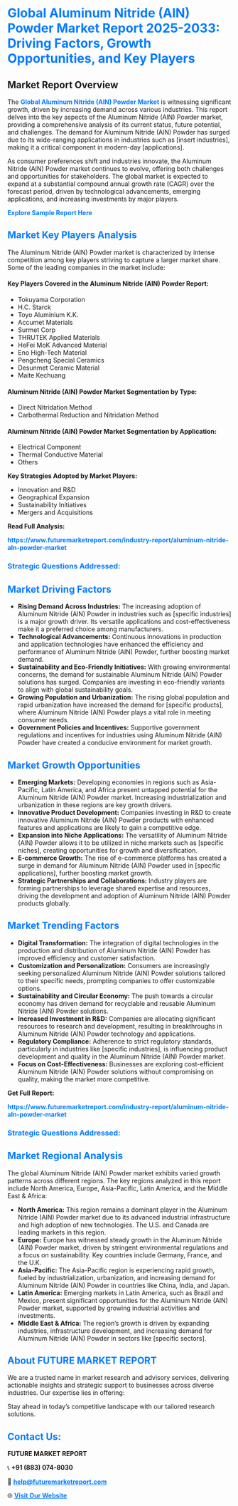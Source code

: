 <h1 style="color: #007BFF;">Global Aluminum Nitride (AlN) Powder Market Report 2025-2033: Driving Factors, Growth Opportunities, and Key Players</h1>

<section id="overview">
<h2>Market Report Overview</h2>
<p>The <a href="https://www.futuremarketreport.com/industry-report/aluminum-nitride-aln-powder-market" style="color: #007BFF; text-decoration: none;"><strong>Global Aluminum Nitride (AlN) Powder Market</strong></a> is witnessing significant growth, driven by increasing demand across various industries. This report delves into the key aspects of the Aluminum Nitride (AlN) Powder market, providing a comprehensive analysis of its current status, future potential, and challenges. The demand for Aluminum Nitride (AlN) Powder has surged due to its wide-ranging applications in industries such as [insert industries], making it a critical component in modern-day [applications].</p>
<p>As consumer preferences shift and industries innovate, the Aluminum Nitride (AlN) Powder market continues to evolve, offering both challenges and opportunities for stakeholders. The global market is expected to expand at a substantial compound annual growth rate (CAGR) over the forecast period, driven by technological advancements, emerging applications, and increasing investments by major players.</p>
</section>

<section id="overview">
<p><a href="https://www.futuremarketreport.com/request-sample/reportId=110717" style="color: #007BFF; text-decoration: none;"><strong>Explore Sample Report Here</strong></a></p>
</section>

<section id="key-players">
<h2 style="color: #007BFF;">Market Key Players Analysis</h2>
<p>The Aluminum Nitride (AlN) Powder market is characterized by intense competition among key players striving to capture a larger market share. Some of the leading companies in the market include:</p>
<h4>Key Players Covered in the Aluminum Nitride (AlN) Powder Report:</h4>
<ul><li>Tokuyama Corporation</li><li>H.C. Starck</li><li>Toyo Aluminium K.K.</li><li>Accumet Materials</li><li>Surmet Corp</li><li>THRUTEK Applied Materials</li><li>HeFei MoK Advanced Material</li><li>Eno High-Tech Material</li><li>Pengcheng Special Ceramics</li><li>Desunmet Ceramic Material</li><li>Maite Kechuang</li></ul>
<h4>Aluminum Nitride (AlN) Powder Market Segmentation by Type:</h4>
<ul><li>Direct Nitridation Method</li><li>Carbothermal Reduction and Nitridation Method</li></ul>

<h4>Aluminum Nitride (AlN) Powder Market Segmentation by Application:</h4>
<ul><li>Electrical Component</li><li>Thermal Conductive Material</li><li>Others</li></ul>
<p><strong>Key Strategies Adopted by Market Players:</strong></p>
<ul>
<li>Innovation and R&D</li>
<li>Geographical Expansion</li>
<li>Sustainability Initiatives</li>
<li>Mergers and Acquisitions</li>
</ul>
</section>

<section>
<p><strong>Read Full Analysis: </strong></p><a href="https://www.futuremarketreport.com/industry-report/aluminum-nitride-aln-powder-market" style="color: #007BFF; text-decoration: none;"><strong>https://www.futuremarketreport.com/industry-report/aluminum-nitride-aln-powder-market</strong></a>
<h3 style="color: #007BFF;">Strategic Questions Addressed:</h3>
</section>

<section id="driving-factors">
<h2 style="color: #007BFF;">Market Driving Factors</h2>
<ul>
<li><strong>Rising Demand Across Industries:</strong> The increasing adoption of Aluminum Nitride (AlN) Powder in industries such as [specific industries] is a major growth driver. Its versatile applications and cost-effectiveness make it a preferred choice among manufacturers.</li>
<li><strong>Technological Advancements:</strong> Continuous innovations in production and application technologies have enhanced the efficiency and performance of Aluminum Nitride (AlN) Powder, further boosting market demand.</li>
<li><strong>Sustainability and Eco-Friendly Initiatives:</strong> With growing environmental concerns, the demand for sustainable Aluminum Nitride (AlN) Powder solutions has surged. Companies are investing in eco-friendly variants to align with global sustainability goals.</li>
<li><strong>Growing Population and Urbanization:</strong> The rising global population and rapid urbanization have increased the demand for [specific products], where Aluminum Nitride (AlN) Powder plays a vital role in meeting consumer needs.</li>
<li><strong>Government Policies and Incentives:</strong> Supportive government regulations and incentives for industries using Aluminum Nitride (AlN) Powder have created a conducive environment for market growth.</li>
</ul>
</section>

<section id="growth-opportunities">
<h2 style="color: #007BFF;">Market Growth Opportunities</h2>
<ul>
<li><strong>Emerging Markets:</strong> Developing economies in regions such as Asia-Pacific, Latin America, and Africa present untapped potential for the Aluminum Nitride (AlN) Powder market. Increasing industrialization and urbanization in these regions are key growth drivers.</li>
<li><strong>Innovative Product Development:</strong> Companies investing in R&D to create innovative Aluminum Nitride (AlN) Powder products with enhanced features and applications are likely to gain a competitive edge.</li>
<li><strong>Expansion into Niche Applications:</strong> The versatility of Aluminum Nitride (AlN) Powder allows it to be utilized in niche markets such as [specific niches], creating opportunities for growth and diversification.</li>
<li><strong>E-commerce Growth:</strong> The rise of e-commerce platforms has created a surge in demand for Aluminum Nitride (AlN) Powder used in [specific applications], further boosting market growth.</li>
<li><strong>Strategic Partnerships and Collaborations:</strong> Industry players are forming partnerships to leverage shared expertise and resources, driving the development and adoption of Aluminum Nitride (AlN) Powder products globally.</li>
</ul>
</section>

<section id="trending-factors">
<h2 style="color: #007BFF;">Market Trending Factors</h2>
<ul>
<li><strong>Digital Transformation:</strong> The integration of digital technologies in the production and distribution of Aluminum Nitride (AlN) Powder has improved efficiency and customer satisfaction.</li>
<li><strong>Customization and Personalization:</strong> Consumers are increasingly seeking personalized Aluminum Nitride (AlN) Powder solutions tailored to their specific needs, prompting companies to offer customizable options.</li>
<li><strong>Sustainability and Circular Economy:</strong> The push towards a circular economy has driven demand for recyclable and reusable Aluminum Nitride (AlN) Powder solutions.</li>
<li><strong>Increased Investment in R&D:</strong> Companies are allocating significant resources to research and development, resulting in breakthroughs in Aluminum Nitride (AlN) Powder technology and applications.</li>
<li><strong>Regulatory Compliance:</strong> Adherence to strict regulatory standards, particularly in industries like [specific industries], is influencing product development and quality in the Aluminum Nitride (AlN) Powder market.</li>
<li><strong>Focus on Cost-Effectiveness:</strong> Businesses are exploring cost-efficient Aluminum Nitride (AlN) Powder solutions without compromising on quality, making the market more competitive.</li>
</ul>
</section>

<section>
<p><strong>Get Full Report: </strong></p><a href="https://www.futuremarketreport.com/industry-report/aluminum-nitride-aln-powder-market" style="color: #007BFF; text-decoration: none;"><strong>https://www.futuremarketreport.com/industry-report/aluminum-nitride-aln-powder-market</strong></a>
<h3 style="color: #007BFF;">Strategic Questions Addressed:</h3>
</section>


<section id="regional-analysis">
<h2 style="color: #007BFF;">Market Regional Analysis</h2>
<p>The global Aluminum Nitride (AlN) Powder market exhibits varied growth patterns across different regions. The key regions analyzed in this report include North America, Europe, Asia-Pacific, Latin America, and the Middle East & Africa:</p>
<ul>
<li><strong>North America:</strong> This region remains a dominant player in the Aluminum Nitride (AlN) Powder market due to its advanced industrial infrastructure and high adoption of new technologies. The U.S. and Canada are leading markets in this region.</li>
<li><strong>Europe:</strong> Europe has witnessed steady growth in the Aluminum Nitride (AlN) Powder market, driven by stringent environmental regulations and a focus on sustainability. Key countries include Germany, France, and the U.K.</li>
<li><strong>Asia-Pacific:</strong> The Asia-Pacific region is experiencing rapid growth, fueled by industrialization, urbanization, and increasing demand for Aluminum Nitride (AlN) Powder in countries like China, India, and Japan.</li>
<li><strong>Latin America:</strong> Emerging markets in Latin America, such as Brazil and Mexico, present significant opportunities for the Aluminum Nitride (AlN) Powder market, supported by growing industrial activities and investments.</li>
<li><strong>Middle East & Africa:</strong> The region’s growth is driven by expanding industries, infrastructure development, and increasing demand for Aluminum Nitride (AlN) Powder in sectors like [specific sectors].</li>
</ul>
</section>

<footer>
<h2 style="color: #007BFF;">About FUTURE MARKET REPORT</h2>
<p>We are a trusted name in market research and advisory services, delivering actionable insights and strategic support to businesses across diverse industries. Our expertise lies in offering:</p>

<p>Stay ahead in today’s competitive landscape with our tailored research solutions.</p>

<h2 style="color: #007BFF;">Contact Us:</h2>
<p><strong>FUTURE MARKET REPORT</strong></p>
<p>📞 <strong>+91 (883) 074-8030</strong></p>
<p>📧 <strong><a href="mailto:help@futuremarketreport.com" style="color: #007BFF;">help@futuremarketreport.com</a></strong></p>
<p>🌐 <strong><a href="https://www.futuremarketreport.com/" style="color: #007BFF;">Visit Our Website</a></strong></p>
</footer>